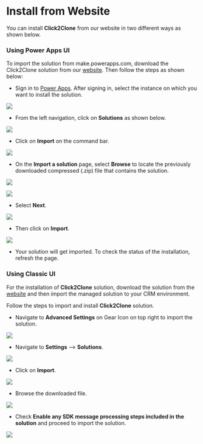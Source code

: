 # Install from Website

You can install **Click2Clone** from our website in two different ways as shown below.

### Using Power Apps UI

To import the solution from make.powerapps.com, download the Click2Clone solution from our [website](https://www.inogic.com/product/productivity-apps/click-2-clone-microsoft-dynamics-crm-records). Then follow the steps as shown below:

* Sign in to [Power Apps](https://make.powerapps.com/?utm\_source=padocs\&utm\_medium=linkinadoc\&utm\_campaign=referralsfromdoc). After signing in, select the instance on which you want to install the solution.

![](<../../.gitbook/assets/a (4).png>)

* From the left navigation, click on **Solutions** as shown below.

![](<../../.gitbook/assets/b (2).png>)

* Click on **Import** on the command bar.

![](<../../.gitbook/assets/c (6).png>)

* &#x20;On the **Import a solution** page, select **Browse** to locate the previously downloaded compressed (.zip) file that contains the solution.

![](<../../.gitbook/assets/d (4).png>)

![](<../../.gitbook/assets/e (3).png>)

* Select **Next**.

![](<../../.gitbook/assets/f (2).png>)

* Then click on **Import**.

![](../../.gitbook/assets/g.png)

* Your solution will get imported. To check the status of the installation, refresh the page.

### Using Classic UI

For the installation of **Click2Clone** solution, download the solution from the [website](https://www.inogic.com/product/productivity-apps/click-2-clone-microsoft-dynamics-crm-records) and then import the managed solution to your CRM environment.&#x20;

Follow the steps to import and install **Click2Clone** solution.

* Navigate to **Advanced Settings** on Gear Icon on top right to import the solution.

![](<../../.gitbook/assets/1 (204).png>)

* Navigate to **Settings** --> **Solutions**.

![](<../../.gitbook/assets/2 (33).png>)

* Click on **Import**.

![](../../.gitbook/assets/3.png)

* Browse the downloaded file.

![](../../.gitbook/assets/image\_2020\_06\_02T10\_00\_21\_119Z.png)

* Check **Enable any SDK message processing steps included in the solution** and proceed to import the solution.

![](<../../.gitbook/assets/5 (1).png>)



###

[\
](https://docs.inogic.com/attach2dynamics/installation/install-from-microsoft-appsource)
